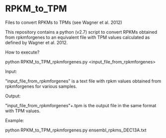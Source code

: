 # RPKM_to_TPM
Files to convert RPKMs to TPMs (see Wagner et al. 2012)

This repository contains a python (v2.7) script to convert RPKMs obtained from 
rpkmforgenes to an equivalent file with TPM values calculated as defined by
Wagner et al. 2012. 

How to execute?

python RPKM_to_TPM_rpkmforgenes.py <input_file_from_rpkmforgenes>

Input:

"input_file_from_rpkmforgenes" is a text file with rpkm values obtained from rpkmforgenes for various samples.

Output:

"input_file_from_rpkmforgenes"+.tpm is the output file in the same format with TPM values.

Example:

python RPKM_to_TPM_rpkmforgenes.py ensembl_rpkms_DEC13A.txt

